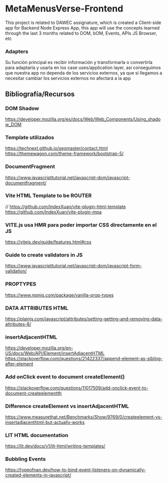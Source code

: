 # MetaMenusVerse-Frontend

This project is related to DAWEC assignature, which is created a Client-side app for Backend Node Express App, this app will use the concepts learned through the last 3 months related to DOM, bOM, Events, APIs JS Browser, etc

### Adapters

Su función principal es recibir información y transformarla o convertirla para adaptarla y usarla en los case uses/application layer, así conseguimos que nuestra app no dependa de los servicios externos, ya que si llegamos a necesitar cambiar los servicios externos no afectará a la app

## Bibliografía/Recursos

### DOM Shadow
https://developer.mozilla.org/es/docs/Web/Web_Components/Using_shadow_DOM

### Template utilizados
https://technext.github.io/seomaster/contact.html
https://themewagon.com/theme-framework/bootstrap-5/

### DocumentFragment
https://www.javascripttutorial.net/javascript-dom/javascript-documentfragment/

### Vite HTML Template to be ROUTER
// https://github.com/IndexXuan/vite-plugin-html-template
https://github.com/IndexXuan/vite-plugin-mpa

### VITE.js usa HMR para poder importar CSS directamente en el JS
https://vitejs.dev/guide/features.html#css

### Guide to create validators in JS
https://www.javascripttutorial.net/javascript-dom/javascript-form-validation/

### PROPTYPES
https://www.npmjs.com/package/vanilla-prop-types

### DATA ATTRIBUTES HTML
https://plainjs.com/javascript/attributes/setting-getting-and-removing-data-attributes-8/

### insertAdjacentHTML
https://developer.mozilla.org/en-US/docs/Web/API/Element/insertAdjacentHTML
https://stackoverflow.com/questions/21422337/append-element-as-sibling-after-element

### Add onClick event to document createElement()
https://stackoverflow.com/questions/11017509/add-onclick-event-to-document-createelementth

### Difference createElement vs insertAdjacentHTML
https://www.measurethat.net/Benchmarks/Show/9769/0/createelement-vs-insertadjacenthtml-but-actually-works


### LIT HTML documentation
https://lit.dev/docs/v1/lit-html/writing-templates/


### Bubbling Events
https://typeofnan.dev/how-to-bind-event-listeners-on-dynamically-created-elements-in-javascript/